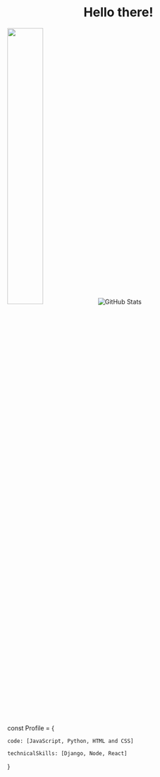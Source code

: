 <h1 align="center">Hello there!</h1>

<img src="https://i.pinimg.com/564x/2f/e4/e6/2fe4e62f6fcf631c9b7cd389a38be350.jpg" width = 40%> ![GitHub Stats](https://github-readme-stats.vercel.app/api?username=MarcoNarvaez&theme=tokyonight)

<p>
    const Profile = {
    
    code: [JavaScript, Python, HTML and CSS]
    
    technicalSkills: [Django, Node, React]
}
</p> 
